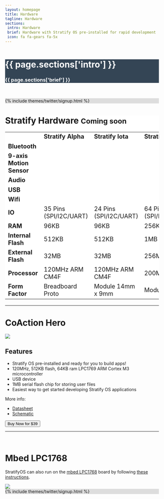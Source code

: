 ```yaml
---
layout: homepage
title: Hardware
tagline: Hardware
sections:
 intro: Hardware
 brief: Hardware with Stratify OS pre-installed for rapid development
 icon: fa fa-gears fa-5x
---
```


<div style="background: #344555; color: #fff;">
	<div class="container">
		<div class="row" style="margin-top: 50px; margin-bottom: 50px;">
			<div class="col-md-3 text-center">
				<h1><i class="{{ page.sections['icon'] }}"></i></h1>
			</div>
			<div class="col-md-9">
				<h1><b>{{ page.sections['intro'] }}</b></h1>
				<h3>{{ page.sections['brief'] }}</h3>
			</div>
		</div>
	</div>
</div>

<div style="background: #ddd;">
	<div class="container">
		{% include themes/twitter/signup.html %}
	</div>
</div>

<div style="background: #fff;">
	<div class="container">
	<h1>Stratify <b>Hardware</b> <small>Coming soon</small></h1>
		<div class="row text-center" style="margin-top: 20px; margin-bottom: 20px;">
			<div class="col-md-12">
				<div class="table-responsive">
					<table class="table table-striped" style="font-size: 1.4em;">
					  <tr>
					    <td></td>
					    <td><b>Stratify Alpha</b></td>
					    <td><b>Stratify Iota</b></td>
					    <td><b>Stratify Mu</b></td>
					  </tr>
					  <tr>
					    <td class="text-left"><i class="fa fa-bluetooth-b"></i> <b>Bluetooth</b></td>
					    <td></td>
					    <td><i class="fa fa-2x fa-check"></i></td>
					    <td><i class="fa fa-2x fa-check"></i></td>
					  </tr>
					  <tr>
					    <td class="text-left"><i class="fa fa-arrows"></i> <b>9-axis Motion Sensor</b></td>
					    <td></td>
					    <td><i class="fa fa-2x fa-check"></i></td>
					    <td><i class="fa fa-2x fa-check"></i></td>
					  </tr>
					  <tr>
					    <td class="text-left"><i class="fa fa-microphone"></i> <b>Audio</b></td>
					    <td></td>
					    <td></td>
					    <td><i class="fa fa-2x fa-check"></i></td>
					  </tr>
					  <tr>
					    <td class="text-left"><i class="fa fa-usb"></i> <b>USB</b></td>
					    <td><i class="fa fa-2x fa-check"></i></td>
					    <td></td>
					    <td><i class="fa fa-2x fa-check"></i></td>
					  </tr>
					  <tr>
					    <td class="text-left"><i class="fa fa-wifi"></i> <b>Wifi</b></td>
					    <td></td>
					    <td></td>
					    <td><i class="fa fa-2x fa-check"></i></td>
					  </tr>
					  <tr>
					    <td class="text-left"><i class="fa fa-toggle-on"></i> <b>IO</b></td>
					    <td>35 Pins (SPI/I2C/UART)</td>
					    <td>24 Pins (SPI/I2C/UART)</td>
					    <td>64 Pins (SPI/I2C/UART/Ethernet)</td>
					  </tr>
					  <tr>
					    <td class="text-left"><i class="fa fa-exchange"></i> <b>RAM</b></td>
					    <td>96KB</td>
					    <td>96KB</td>
					    <td>256KB</td>
					  </tr>
					  <tr>
					    <td class="text-left"><i class="fa fa-folder"></i> <b>Internal Flash</b></td>
					    <td>512KB</td>
					    <td>512KB</td>
					    <td>1MB</td>
					  </tr>
					  <tr>
					    <td class="text-left"><i class="fa fa-download"></i> <b>External Flash</b></td>
					    <td>32MB</td>
					    <td>32MB</td>
					    <td>256MB</td>
					  </tr>
					  <tr>
					    <td class="text-left"><i class="fa fa-flash"></i> <b>Processor</b></td>
					    <td>120MHz ARM CM4F</td>
					    <td>120MHz ARM CM4F</td>
					    <td>200MHz ARM CM4F</td>
					  </tr>
					  <tr>
					    <td class="text-left"><i class="fa fa-square-o"></i> <b>Form Factor</b></td>
					    <td>Breadboard Proto</td>
					    <td>Module 14mm x 9mm</td>
					    <td>Module 25mm x 14mm</td>
					  </tr>
					</table>
				</div>
			</div>
		</div>
	</div>
</div>

<div class="container">
<a name="CoActionHero"></a>

<hr>

<h1>CoAction Hero</h1>

<img class="post_image" src="{{ BASE_PATH }}/images/coaction-hero-production.png" />

<h2>Features</h2>

<ul>
<li>Stratify OS pre-installed and ready for you to build apps!</li>
<li>120MHz, 512KB flash, 64KB ram LPC1769 ARM Cortex M3 microcontroller</li>
<li>USB device</li>
<li>1MB serial flash chip for storing user files</li>
<li>Easiest way to get started developing Stratify OS applications</li>
</ul>

<p>
More info:
</p>
<ul>
<li><a href="{{ BASE_PATH }}/files/coaction-hero-datasheet-A.pdf">Datasheet</a></li>
<li><a href="{{ BASE_PATH }}/files/CoAction-Hero-Microcomputer-Schematic.pdf">Schematic</a></li>
</ul>

<form action="https://www.paypal.com/cgi-bin/webscr" method="post" target="_top">
<input type="hidden" name="cmd" value="_s-xclick">
<input type="hidden" name="hosted_button_id" value="NY8QYJ9Z8ZCW2">
<button type="submit" class="btn btn-success" name="submit">Buy Now for $39</button>
</form>

<a name="MBEDLPC1768"></a>

<hr />
<br />

<h1>Mbed LPC1768</h1>

<p>
StratifyOS can also run on the <a href="http://mbed.org/platforms/mbed-LPC1768/" target="_blank">mbed LPC1768</a>
board by following <a href="https://github.com/StratifyLabs/mbedLPC1768#mbedlpc1768" target="_blank">these instructions</a>.
</p>


<img class="post_image" src="{{ BASE_PATH }}/images/mbed-xively-kit.jpg" />

</div>

<div style="background: #ddd;">
	<div class="container">
		{% include themes/twitter/signup.html %}
	</div>
</div>





